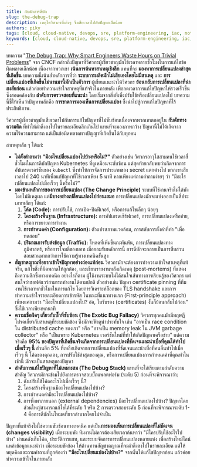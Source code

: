 ```yaml
---
title: กับดักการดีบัก
slug: the-debug-trap
description: เหตุใดวิศวกรที่เก่งๆ จึงเสียเวลาไปกับปัญหาเล็กน้อย
authors: piky
tags: [cloud, cloud-native, devops, sre, platform-engineering, iac, note, fyi]
keywords: [cloud, cloud-native, devops, sre, platform-engineering, iac, note, fyi]
---
```

บทความ "[The Debug Trap: Why Smart Engineers Waste Hours on Trivial Problems](https://www.cncf.io/blog/2025/09/04/the-debug-trap-why-smart-engineers-waste-hours-on-trivial-problems/)" จาก CNCF กล่าวถึงปัญหาที่วิศวกรผู้เชี่ยวชาญมักใช้เวลาหลายชั่วโมงในการแก้ไขข้อผิดพลาดเล็กน้อย เนื่องจากพวกเขา **เน้นการค้นหาสาเหตุเชิงลึก** แทนที่จะ **มองหาการเปลี่ยนแปลงล่าสุดที่เกิดขึ้น** บทความนี้เน้นย้ำหลักการที่ว่า **ระบบการผลิตมักไม่เสียเองโดยไม่มีสาเหตุ** และ **การเปลี่ยนแปลงที่เกิดขึ้นไม่นานมานี้มักเป็นตัวการ** ผู้เขียนแนะนำให้วิศวกร **ย้อนกลับการเปลี่ยนแปลงที่น่าสงสัยก่อน** แล้วค่อยทำความเข้าใจสาเหตุที่แท้จริงในภายหลัง เพื่อลดเวลาการแก้ไขปัญหาให้รวดเร็วขึ้น ซึ่งสอดคล้องกับ **ลำดับการตรวจสอบที่แนะนำ** โดยเริ่มจากสิ่งที่เพิ่งปรับใช้หรือเปลี่ยนแปลงไป บทความนี้ชี้ให้เห็นว่าปัญหาหลักคือ **การขาดการมองเห็นการเปลี่ยนแปลง** ซึ่งนำไปสู่การแก้ไขปัญหาที่ไร้ประสิทธิภาพ.
<!-- truncate -->
วิศวกรผู้เชี่ยวชาญมักเสียเวลาไปกับการแก้ไขปัญหาที่ไม่ซับซ้อนเนื่องจากพวกเขาตกอยู่ใน **กับดักทางความคิด** ที่ทำให้ดำดิ่งลงไปในรายละเอียดลึกเกินไป แทนที่จะมองภาพกว้าง ปัญหานี้ไม่ได้เกิดจากความไร้ความสามารถ แต่เป็นข้อผิดพลาดทางปัญญาที่เกิดขึ้นได้กับทุกคน

สาเหตุหลัก ๆ ได้แก่:

*   **ไม่ตั้งคำถามว่า "มีอะไรเปลี่ยนแปลงไปบ้างหรือไม่?"** ตัวอย่างเช่น วิศวกรอาวุโสสามคนใช้เวลาสี่ชั่วโมงในการดีบักปัญหา Kubernetes ที่ดูเหมือนจะซับซ้อน แต่สุดท้ายกลับพบว่าเกิดจากการอัปเกรดเวอร์ชันของ `kubectl` ซึ่งทำให้การจัดการประเภทของ secret แตกต่างไป พวกเขาเสียเวลาไป 240 นาทีเพื่อแก้ปัญหาที่ใช้เวลาเพียง 5 นาที หากเพียงแค่ถามคำถามง่ายๆ ว่า "มีอะไรเปลี่ยนแปลงไปเมื่อเร็วๆ นี้หรือไม่?"
*   **มองข้ามหลักการของการเปลี่ยนแปลง (The Change Principle)** ระบบที่ใช้งานจริงไม่ได้พังโดยไม่มีเหตุผล แต่**มีบางอย่างเปลี่ยนแปลงไปก่อนเสมอ** การเปลี่ยนแปลงมักจะแบ่งออกเป็นสี่ประเภทหลักๆ ได้แก่:
    1.  **โค้ด (Code):** การปรับใช้, การเปิด-ปิดฟีเจอร์, หรือการแก้ไขเล็กๆ น้อยๆ
    2.  **โครงสร้างพื้นฐาน (Infrastructure):** การอัปเกรดเซิร์ฟเวอร์, การเปลี่ยนแปลงเครือข่าย, หรือการขยายการทำงาน
    3.  **การกำหนดค่า (Configuration):** ตัวแปรสภาพแวดล้อม, การสลับการตั้งค่าที่ทำ "เพื่อทดสอบ"
    4.  **ปริมาณการรับส่งข้อมูล (Traffic):** โหลดที่เพิ่มขึ้นกะทันหัน, การเปลี่ยนแปลงทางภูมิศาสตร์, หรือการโจมตีของบอท
    เมื่อยอมรับหลักการนี้ การดีบักจะกลายเป็นการสืบสวนสอบสวนมากกว่าการใช้ความรู้ทางเทคนิคขั้นสูง
*   **สัญชาตญาณที่อยากเข้าใจปัญหาอย่างถ่องแท้ก่อน** วิศวกรมักจะต้องการทำความเข้าใจสาเหตุที่แท้จริง, แก้ไขสิ่งที่ผิดพลาดให้ถูกต้อง, และเขียนรายงานหลังเกิดเหตุ (post-mortems) ที่แสดงถึงความลึกซึ้งทางเทคนิค อย่างไรก็ตาม ผู้ใช้งานระบบไม่ได้สนใจเส้นทางการเรียนรู้ของวิศวกร แต่สนใจว่าซอฟต์แวร์สามารถทำงานได้ตามปกติ ตัวอย่างเช่น ปัญหา certificate pinning ที่ทีมงานใช้เวลาหกชั่วโมงในการแก้ไข โดยการวิเคราะห์ล็อกของ TLS handshake และการทำความเข้าใจรายละเอียดการเข้ารหัส ในขณะที่แนวทางแรก (First-principle approach) เพียงแค่ถามว่า "มีอะไรเปลี่ยนแปลงไป? อ๋อ, ใบรับรอง (certificates) งั้นก็ย้อนกลับไปก่อน" ซึ่งใช้เวลาเพียงหกนาที
*   **ความเชื่อผิดๆ เกี่ยวกับบั๊กที่ซับซ้อน (The Exotic Bug Fallacy)** วิศวกรทุกคนมักมีทฤษฎีโปรดเกี่ยวกับสาเหตุที่ระบบขัดข้อง ซึ่งมักจะฟังดูน่าประทับใจ เช่น "อาจเป็น race condition ใน distributed cache ของเรา" หรือ "อาจเป็น memory leak ใน JVM garbage collector" หรือ "เป็นเพราะ Kubernetes เวอร์ชันใหม่ที่ทำให้เกิดปัญหาเครือข่าย" แต่ความจริงคือ **95% ของปัญหาที่เกิดขึ้นจริงเกิดจากการเปลี่ยนแปลงที่ชัดเจนและน่าเบื่อที่คุณได้ทำไปเมื่อเร็วๆ นี้** ส่วนอีก 5% ที่เหลือเกิดจากการเปลี่ยนแปลงที่ชัดเจนและน่าเบื่อที่คนอื่นทำไปเมื่อเร็วๆ นี้ โค้ดของคุณเอง, การปรับใช้ล่าสุดของคุณ, หรือการเปลี่ยนแปลงการกำหนดค่าที่คุณทำในเช้านี้ มักจะเป็นสาเหตุของปัญหา
*   **ลำดับการแก้ไขปัญหาที่ไม่เหมาะสม (The Debug Stack)** แทนที่จะไล่เรียงตามลำดับความสำคัญ วิศวกรมักจะข้ามไปยังการตรวจสอบบั๊กแพลตฟอร์ม (ระดับ 5) ก่อนที่จะพิจารณาว่า:
    1.  ฉันปรับใช้โค้ดอะไรไปเมื่อเร็วๆ นี้?
    2.  โครงสร้างพื้นฐานมีอะไรเปลี่ยนแปลงไปบ้าง?
    3.  การกำหนดค่ามีอะไรเปลี่ยนแปลงไปบ้าง?
    4.  การพึ่งพาภายนอก (external dependencies) มีอะไรเปลี่ยนแปลงไปบ้าง?
    ปัญหาโดยส่วนใหญ่สามารถแก้ไขได้ที่ระดับ 1 หรือ 2 การตรวจสอบระดับ 5 ก่อนที่จะพิจารณาระดับ 1-4 คือการดีบักในโหมดที่ยากลำบากโดยไม่จำเป็น

ปัญหาที่แท้จริงไม่ใช่ความซับซ้อนทางเทคนิค แต่เป็น**การมองเห็นการเปลี่ยนแปลงที่ไม่ชัดเจน (changes visibility)** เมื่อระบบพัง ทีมงานไม่ควรต้องเสียเวลาค้นหาว่า "มีใครปรับใช้อะไรไปบ้าง" ผ่านคลังเก็บโค้ด, ประวัติการแชท, และระบบจัดการการเปลี่ยนแปลงหลายแห่ง เพื่อสร้างไทม์ไลน์ แหล่งข้อมูลแนะนำว่า เมื่อระบบขัดข้อง ให้ต้านทานสัญชาตญาณที่จะดำดิ่งลงไปในรายละเอียด แต่ให้หยุดคิดและถามคำถามที่ถูกต้องว่า **"มีอะไรเปลี่ยนแปลงไปบ้าง?"** จากนั้นให้แก้ไขปัญหาก่อน แล้วค่อยทำความเข้าใจในภายหลัง